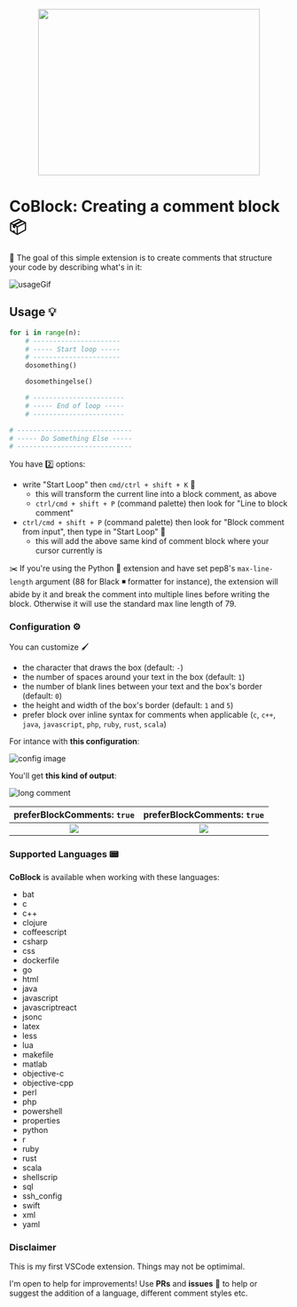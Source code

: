 <p align="center">
<img src="https://i.postimg.cc/RFzdtfsv/Capture-d-e-cran-2019-09-26-a-08-36-20.png" height="300" width="400" center />
</p>

# CoBlock: Creating a comment block 📦

📌 The goal of this simple extension is to create comments that structure your code by describing what's in it:

![usageGif](https://s3.gifyu.com/images/ezgif.com-resize-15da7ed4f4f79417c.gif)

## Usage 💡

```python
for i in range(n):
    # ----------------------
    # ----- Start loop -----
    # ----------------------
    dosomething()

    dosomethingelse()

    # -----------------------
    # ----- End of loop -----
    # -----------------------

# -----------------------------
# ----- Do Something Else -----
# -----------------------------
```

You have 2️⃣ options:

* write "Start Loop" then `cmd/ctrl + shift + K` 🔆
  * this will transform the current line into a block comment, as above
  * `ctrl/cmd + shift + P` (command palette) then look for "Line to block comment"
* `ctrl/cmd + shift + P` (command palette) then look for "Block comment from input", then type in "Start Loop" 💬
  * this will add the above same kind of comment block where your cursor currently is

✂️ If you're using the Python 🐍 extension and have set pep8's `max-line-length` argument (88 for Black ◾️ formatter for instance), the extension will abide by it and break the comment into multiple lines before writing the block.
Otherwise it will use the standard max line length of 79.

### Configuration ⚙️

You can customize 🖌

* the character that draws the box (default: `-`) 
* the number of spaces around your text in the box (default: `1`)
* the number of blank lines between your text and the box's border (default: `0`)
* the height and width of the box's border (default: `1` and `5`)
* prefer block over inline syntax for comments when applicable (`c`, `c++`, `java`, `javascript`, `php`, `ruby`, `rust`, `scala`)

For intance with **this configuration**:

![config image](https://i.postimg.cc/kG4zPhG4/Capture-d-e-cran-2019-09-26-a-00-44-01.png)

You'll get **this kind of output**:

![long comment](https://i.postimg.cc/V6sHXHjR/Capture-d-e-cran-2019-09-26-a-00-42-54.png)

|                          preferBlockComments: `true`                          |                          preferBlockComments: `true`                          |
| :---------------------------------------------------------------------------: | :---------------------------------------------------------------------------: |
| ![](https://i.postimg.cc/hjCckZGs/Capture-d-e-cran-2019-09-29-a-23-40-10.png) | ![](https://i.postimg.cc/KzshqK9s/Capture-d-e-cran-2019-09-29-a-23-39-57.png) |


### Supported Languages 📟

**CoBlock** is available when working with these languages:

* bat
* c
* c++
* clojure
* coffeescript
* csharp
* css
* dockerfile
* go
* html
* java
* javascript
* javascriptreact
* jsonc
* latex
* less
* lua
* makefile
* matlab
* objective-c
* objective-cpp
* perl
* php
* powershell
* properties
* python
* r
* ruby
* rust
* scala
* shellscrip
* sql
* ssh_config
* swift
* xml
* yaml

### Disclaimer

This is my first VSCode extension. Things may not be optimimal. 

I'm open to help for improvements! Use **PRs** and **issues** 📣 to help or suggest the addition of a language, different comment styles etc.
